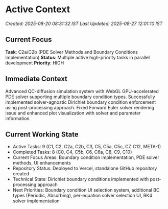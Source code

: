 # Active Context
*Created: 2025-08-20 08:31:32 IST*
*Last Updated: 2025-08-27 12:01:10 IST*

## Current Focus
**Task**: C2a/C2b (PDE Solver Methods and Boundary Conditions Implementation)
**Status**: Multiple active high-priority tasks in parallel development
**Priority**: HIGH

## Immediate Context
Advanced QC-diffusion simulation system with WebGL GPU-accelerated PDE solver supporting multiple boundary condition types. Successfully implemented solver-agnostic Dirichlet boundary condition enforcement using post-processing approach. Fixed Forward Euler solver rendering issue and enhanced plot visualization with solver and parameter information.

## Current Working State
- Active Tasks: 9 (C1, C2, C2a, C2b, C3, C5, C5a, C5c, C7, C12, META-1)
- Completed Tasks: 8 (C0, C4, C5b, C6, C6a, C8, C9, C10)
- Current Focus Areas: Boundary condition implementation, PDE solver methods, UI enhancements
- Repository Status: Deployed to Vercel, standalone GitHub repository created
- Technical State: Dirichlet boundary conditions implemented with post-processing approach
- Next Priorities: Boundary condition UI selection system, additional BC types (Periodic, Absorbing), per-equation solver selection UI, RK4 solver implementation
